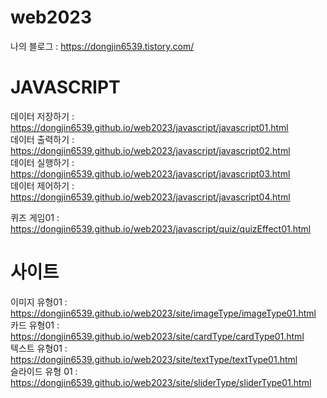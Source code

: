 # web2023   
   
나의 블로그 : https://dongjin6539.tistory.com/   
   
   
# JAVASCRIPT   
데이터 저장하기 : https://dongjin6539.github.io/web2023/javascript/javascript01.html   
데이터 출력하기 : https://dongjin6539.github.io/web2023/javascript/javascript02.html   
데이터 실행하기 : https://dongjin6539.github.io/web2023/javascript/javascript03.html   
데이터 제어하기 : https://dongjin6539.github.io/web2023/javascript/javascript04.html  
   
퀴즈 게임01 : https://dongjin6539.github.io/web2023/javascript/quiz/quizEffect01.html   
   
   
# 사이트   
이미지 유형01 : https://dongjin6539.github.io/web2023/site/imageType/imageType01.html   
카드 유형01 : https://dongjin6539.github.io/web2023/site/cardType/cardType01.html   
텍스트 유형01 : https://dongjin6539.github.io/web2023/site/textType/textType01.html   
슬라이드 유형 01 : https://dongjin6539.github.io/web2023/site/sliderType/sliderType01.html   

